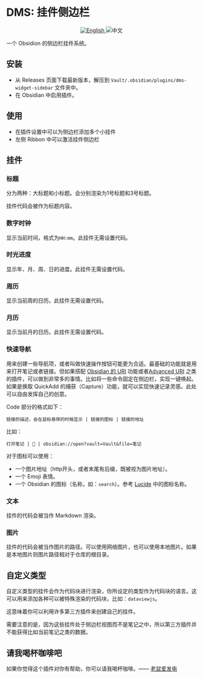 # DMS: 挂件侧边栏

<div align="middle">
  <a href="README.md">
    <img src="https://img.shields.io/badge/English-blue?style=for-the-badge&logo=markdown" alt="English">
  </a>
  <img src="https://img.shields.io/badge/中文-gray?style=for-the-badge&logo=markdown" alt="中文">
</div>

一个 Obsidion 的侧边栏挂件系统。

## 安装

- 从 Releases 页面下载最新版本，解压到 `Vault/.obsidian/plugins/dms-widget-sidebar` 文件夹中。
- 在 Obsidian 中启用插件。

## 使用

- 在插件设置中可以为侧边栏添加多个小挂件
- 左侧 Ribbon 中可以激活挂件侧边栏

## 挂件

### 标题

分为两种：大标题和小标题。会分别渲染为1号标题和3号标题。

挂件代码会被作为标题内容。

### 数字时钟

显示当前时间，格式为`HH:mm`。此挂件无需设置代码。

### 时光进度

显示年、月、周、日的进度。此挂件无需设置代码。

### 周历

显示当前周的日历。此挂件无需设置代码。

### 月历

显示当前月的日历。此挂件无需设置代码。

### 快速导航

用来创建一些导航项，或者叫做快速操作按钮可能更为合适。最基础的功能就是用来打开笔记或者链接。但如果搭配 [Obsidian 的 URI](https://help.obsidian.md/Extending+Obsidian/Obsidian+URI) 功能或者[Advanced URI](https://github.com/Vinzent03/obsidian-advanced-uri) 之类的插件，可以做到非常多的事情。比如将一些命令固定在侧边栏，实现一键唤起。如果是换取 QuickAdd 的捕获（Capture）功能，就可以实现快速记录灵感。此处可以自由发挥自己的创意。

Code 部分的格式如下：

```text
链接的描述，会在鼠标悬停的时候显示 | 链接的图标 | 链接的地址
```

比如：

```text
打开笔记 | 📝 | obsidian://open?vault=Vault&file=笔记
```

对于图标可以使用：

- 一个图片地址（http开头，或者末尾有后缀，既被视为图片地址）。
- 一个 Emoji 表情。
- 一个 Obsidian 的图标（名称，如：`search`）。参考 [Lucide](https://lucide.dev/icons/search) 中的图标名称。

### 文本

挂件的代码会被当作 Markdown 渲染。

### 图片

挂件的代码会被当作图片的路径。可以使用网络图片，也可以使用本地图片。如果是本地图片则图片路径相对于仓库的根目录。

## 自定义类型

自定义类型的挂件会作为代码块进行渲染，你所设定的类型作为代码块的语言。这可以用来添加各种可以被特殊渲染的代码块，比如：`dataviewjs`。

这意味着你可以利用许多第三方插件来创建自己的挂件。

需要注意的是，因为这些挂件处于侧边栏视图而不是笔记之中，所以第三方插件并不能获得比如当前笔记之类的数据。

## 请我喝杯咖啡吧

如果你觉得这个插件对你有帮助，你可以请我喝杯咖啡。—— [老鼠爱发电](https://afdian.com/a/daomishu)